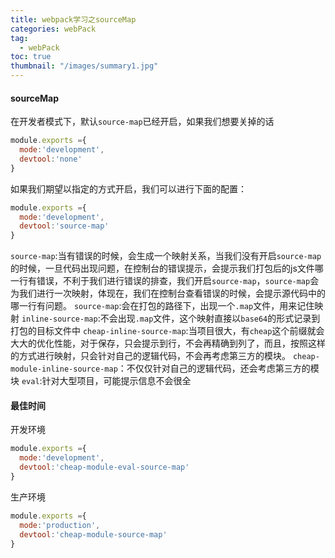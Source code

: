 ```yaml
---
title: webpack学习之sourceMap
categories: webPack
tag:
  - webPack
toc: true
thumbnail: "/images/summary1.jpg"
---
```


#### sourceMap
在开发者模式下，默认`source-map`已经开启，如果我们想要关掉的话
```js
module.exports ={
  mode:'development',
  devtool:'none'
}
```

<!--more-->
如果我们期望以指定的方式开启，我们可以进行下面的配置：
```js
module.exports ={
  mode:'development',
  devtool:'source-map'
}
```
`source-map`:当有错误的时候，会生成一个映射关系，当我们没有开启`source-map`的时候，一旦代码出现问题，在控制台的错误提示，会提示我们打包后的js文件哪一行有错误，不利于我们进行错误的排查，我们开启`source-map`，`source-map`会为我们进行一次映射，体现在，我们在控制台查看错误的时候，会提示源代码中的哪一行有问题。
`source-map`:会在打包的路径下，出现一个`.map`文件，用来记住映射
`inline-source-map`:不会出现`.map`文件，这个映射直接以`base64`的形式记录到打包的目标文件中
`cheap-inline-source-map`:当项目很大，有`cheap`这个前缀就会大大的优化性能，对于保存，只会提示到行，不会再精确到列了，而且，按照这样的方式进行映射，只会针对自己的逻辑代码，不会再考虑第三方的模块。
`cheap-module-inline-source-map`：不仅仅针对自己的逻辑代码，还会考虑第三方的模块
`eval`:针对大型项目，可能提示信息不会很全

#### 最佳时间
开发环境
```js
module.exports ={
  mode:'development',
  devtool:'cheap-module-eval-source-map'
}
```
生产环境
```js
module.exports ={
  mode:'production',
  devtool:'cheap-module-source-map'
}
```
